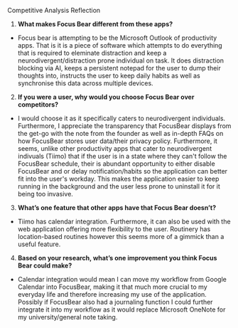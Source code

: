 Competitive Analysis Reflection

1. **What makes Focus Bear different from these apps?**

- Focus bear is attempting to be the Microsoft Outlook of productivity apps. That is it is a piece of software which attempts to do everything that is required to eleminate distraction and keep a neurodivergent/distraction prone individual on task. It does distraction blocking via AI, keeps a persistent notepad for the user to dump their thoughts into, instructs the user to keep daily habits as well as synchronise this data across multiple devices.

2. **If you were a user, why would you choose Focus Bear over competitors?**

- I would choose it as it specifically caters to neurodivergent individuals. Furthermore, I appreciate the transparency that FocusBear displays from the get-go with the note from the founder as well as in-depth FAQs on how FocusBear stores user data/their privacy policy. Furthermore, it seems, unlike other productivity apps that cater to neurodivergent indivuals (Tiimo) that if the user is in a state where they can't follow the FocusBear schedule, their is abundant opportunity to either disable FocusBear and or delay notification/habits so the application can better fit into the user's workday. This makes the application easier to keep running in the background and the user less prone to uninstall it for it being too invasive.

3. **What’s one feature that other apps have that Focus Bear doesn’t?**

- Tiimo has calendar integration. Furthermore, it can also be used with the web application offering more flexibility to the user. Routinery has location-based routines however this seems more of a gimmick than a useful feature.

4. **Based on your research, what’s one improvement you think Focus Bear could make?**

- Calendar integration would mean I can move my workflow from Google Calendar into FocusBear, making it that much more crucial to my everyday life and therefore increasing my use of the application. Possibly if FocusBear also had a journaling function I could further integrate it into my workflow as it would replace Microsoft OneNote for my university/general note taking.

